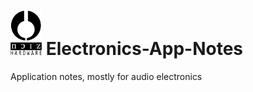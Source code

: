 # <img src="/common/nhfull_tiny.png" alt="noizHARDWARE logo" width="50"/>    Electronics-App-Notes

Application notes, mostly for audio electronics

